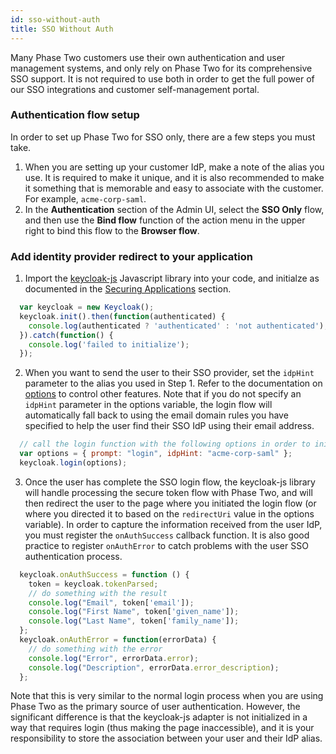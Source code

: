 ```yaml
---
id: sso-without-auth
title: SSO Without Auth
---
```


Many Phase Two customers use their own authentication and user management systems, and only rely on Phase Two for its comprehensive SSO support. It is not required to use both in order to get the full power of our SSO integrations and customer self-management portal.

### Authentication flow setup

In order to set up Phase Two for SSO only, there are a few steps you must take.

1. When you are setting up your customer IdP, make a note of the alias you use. It is required to make it unique, and it is also recommended to make it something that is memorable and easy to associate with the customer. For example, `acme-corp-saml`.
2. In the **Authentication** section of the Admin UI, select the **SSO Only** flow, and then use the **Bind flow** function of the action menu in the upper right to bind this flow to the **Browser flow**.

### Add identity provider redirect to your application

1. Import the [keycloak-js](https://www.npmjs.com/package/keycloak-js) Javascript library into your code, and initialze as documented in the [Securing Applications](../securing-applications/javascript) section.
```javascript
  var keycloak = new Keycloak();
  keycloak.init().then(function(authenticated) {
    console.log(authenticated ? 'authenticated' : 'not authenticated');
  }).catch(function() {
    console.log('failed to initialize');
  });
```
2. When you want to send the user to their SSO provider, set the `idpHint` parameter to the alias you used in Step 1. Refer to the documentation on [options](https://www.keycloak.org/docs/latest/securing_apps/#login-options) to control other features. Note that if you do not specify an `idpHint` parameter in the options variable, the login flow will automatically fall back to using the email domain rules you have specified to help the user find their SSO IdP using their email address.
```javascript
  // call the login function with the following options in order to initiate the SSO login flow
  var options = { prompt: "login", idpHint: "acme-corp-saml" };
  keycloak.login(options);
```
3. Once the user has complete the SSO login flow, the keycloak-js library will handle processing the secure token flow with Phase Two, and will then redirect the user to the page where you initiated the login flow (or where you directed it to based on the `redirectUri` value in the options variable). In order to capture the information received from the user IdP, you must register the `onAuthSuccess` callback function. It is also good practice to register `onAuthError` to catch problems with the user SSO authentication process.
```javascript
  keycloak.onAuthSuccess = function () {
    token = keycloak.tokenParsed;
    // do something with the result
    console.log("Email", token['email']);
    console.log("First Name", token['given_name']);
    console.log("Last Name", token['family_name']);
  };
  keycloak.onAuthError = function(errorData) {
    // do something with the error
    console.log("Error", errorData.error);
    console.log("Description", errorData.error_description);
  };
```

Note that this is very similar to the normal login process when you are using Phase Two as the primary source of user authentication. However, the significant difference is that the keycloak-js adapter is not initialized in a way that requires login (thus making the page inaccessible), and it is your responsibility to store the association between your user and their IdP alias.